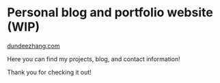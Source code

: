 # Personal blog and portfolio website (WIP)

[dundeezhang.com](http://dundeezhang.com)

Here you can find my projects, blog, and contact information! 

Thank you for checking it out!